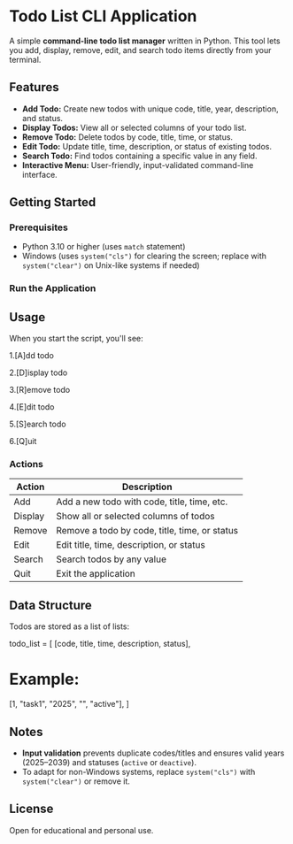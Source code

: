 # Todo List CLI Application

A simple **command-line todo list manager** written in Python. This tool lets you add, display, remove, edit, and search todo items directly from your terminal.

## Features

- **Add Todo:** Create new todos with unique code, title, year, description, and status.
- **Display Todos:** View all or selected columns of your todo list.
- **Remove Todo:** Delete todos by code, title, time, or status.
- **Edit Todo:** Update title, time, description, or status of existing todos.
- **Search Todo:** Find todos containing a specific value in any field.
- **Interactive Menu:** User-friendly, input-validated command-line interface.

## Getting Started

### Prerequisites

- Python 3.10 or higher (uses `match` statement)
- Windows (uses `system("cls")` for clearing the screen; replace with `system("clear")` on Unix-like systems if needed)

### Run the Application


## Usage

When you start the script, you'll see:

1.[A]dd todo

2.[D]isplay todo

3.[R]emove todo

4.[E]dit todo

5.[S]earch todo

6.[Q]uit


### Actions

| Action   | Description                                    |
|----------|------------------------------------------------|
| Add      | Add a new todo with code, title, time, etc.    |
| Display  | Show all or selected columns of todos          |
| Remove   | Remove a todo by code, title, time, or status  |
| Edit     | Edit title, time, description, or status       |
| Search   | Search todos by any value                      |
| Quit     | Exit the application                           |

## Data Structure

Todos are stored as a list of lists:

todo_list = [
[code, title, time, description, status],
# Example:
[1, "task1", "2025", "", "active"],
]


## Notes

- **Input validation** prevents duplicate codes/titles and ensures valid years (2025–2039) and statuses (`active` or `deactive`).
- To adapt for non-Windows systems, replace `system("cls")` with `system("clear")` or remove it.

## License

Open for educational and personal use.
